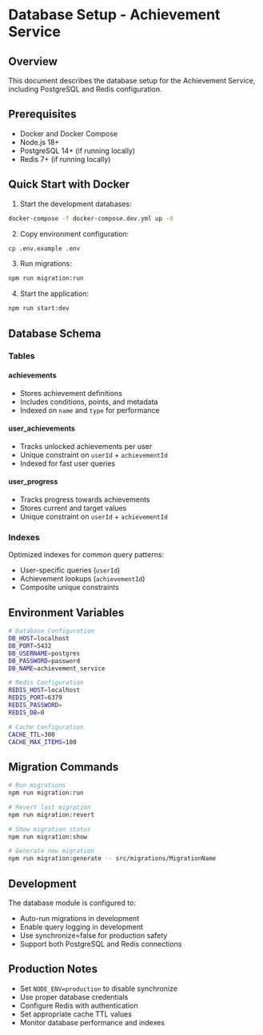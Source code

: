 # Database Setup - Achievement Service

## Overview

This document describes the database setup for the Achievement Service, including PostgreSQL and Redis configuration.

## Prerequisites

- Docker and Docker Compose
- Node.js 18+
- PostgreSQL 14+ (if running locally)
- Redis 7+ (if running locally)

## Quick Start with Docker

1. Start the development databases:
```bash
docker-compose -f docker-compose.dev.yml up -d
```

2. Copy environment configuration:
```bash
cp .env.example .env
```

3. Run migrations:
```bash
npm run migration:run
```

4. Start the application:
```bash
npm run start:dev
```

## Database Schema

### Tables

#### achievements
- Stores achievement definitions
- Includes conditions, points, and metadata
- Indexed on `name` and `type` for performance

#### user_achievements
- Tracks unlocked achievements per user
- Unique constraint on `userId` + `achievementId`
- Indexed for fast user queries

#### user_progress
- Tracks progress towards achievements
- Stores current and target values
- Unique constraint on `userId` + `achievementId`

### Indexes

Optimized indexes for common query patterns:
- User-specific queries (`userId`)
- Achievement lookups (`achievementId`)
- Composite unique constraints

## Environment Variables

```bash
# Database Configuration
DB_HOST=localhost
DB_PORT=5432
DB_USERNAME=postgres
DB_PASSWORD=password
DB_NAME=achievement_service

# Redis Configuration
REDIS_HOST=localhost
REDIS_PORT=6379
REDIS_PASSWORD=
REDIS_DB=0

# Cache Configuration
CACHE_TTL=300
CACHE_MAX_ITEMS=100
```

## Migration Commands

```bash
# Run migrations
npm run migration:run

# Revert last migration
npm run migration:revert

# Show migration status
npm run migration:show

# Generate new migration
npm run migration:generate -- src/migrations/MigrationName
```

## Development

The database module is configured to:
- Auto-run migrations in development
- Enable query logging in development
- Use synchronize=false for production safety
- Support both PostgreSQL and Redis connections

## Production Notes

- Set `NODE_ENV=production` to disable synchronize
- Use proper database credentials
- Configure Redis with authentication
- Set appropriate cache TTL values
- Monitor database performance and indexes